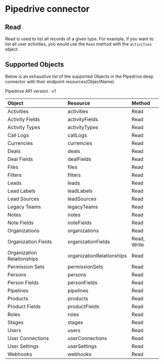 # Pipedrive connector


## Read
Read is used to list all records of a given type. For example, if you want to list all user activities, you would use the `Read` method with the `activities` object.

## Supported Objects 
Below is an exhaustive list of the supported Objects in the Pipedrive deep connector with their endpoint resources(ObjectName).

Pipedrive API version : v1

| Object | Resource | Method |
| :-------- | :------- | :-------- |
| Activities | activities | Read |
| Activity Fields | activityFields | Read |
| Activity Types | activityTypes | Read |
| Call Logs | callLogs | Read |
| Currencies | currencies| Read |
| Deals | deals | Read |
| Deal Fields | dealFields| Read |
| Files | files | Read |
| Filters | filters | Read |
| Leads | leads| Read |
| Lead Labels | leadLabels | Read |
| Lead Sources | leadSources | Read |
| Legacy Teams | legacyTeams | Read |
| Notes | notes | Read |
| Note Fields | noteFields | Read |
| Organizations | organizations | Read |
| Organization Fields | organizationFields | Read, Write |
| Organization Relationships | organizationRelationships | Read |
| Permission Sets | permissionSets | Read |
| Persons |  persons | Read |
| Person Fields | personFields | Read |
| Pipelines  | pipelines | Read |
| Products | products | Read |
| Product Fields | productFields | Read |
| Roles | roles | Read | 
| Stages | stages | Read |
| Users | users | Read |
| User Connections | userConnections | Read |
| User Settings | userSettings | Read |
| Webhooks | webhooks | Read |